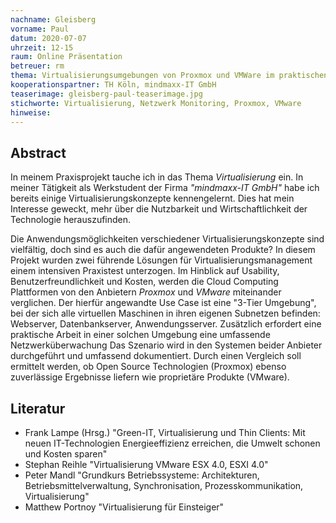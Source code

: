 ```yaml
---
nachname: Gleisberg
vorname: Paul
datum: 2020-07-07
uhrzeit: 12-15
raum: Online Präsentation
betreuer: rm
thema: Virtualisierungsumgebungen von Proxmox und VMWare im praktischen Vergleich
kooperationspartner: TH Köln, mindmaxx-IT GmbH
teaserimage: gleisberg-paul-teaserimage.jpg
stichworte: Virtualisierung, Netzwerk Monitoring, Proxmox, VMware
hinweise:
---
```


## Abstract

In meinem Praxisprojekt tauche ich in das Thema *Virtualisierung* ein. In meiner Tätigkeit als Werkstudent der Firma *"mindmaxx-IT GmbH"* habe ich bereits einige Virtualisierungskonzepte kennengelernt. Dies hat mein Interesse geweckt, mehr über die Nutzbarkeit und Wirtschaftlichkeit der Technologie herauszufinden.

Die Anwendungsmöglichkeiten verschiedener Virtualisierungskonzepte sind vielfältig, doch sind es auch die dafür angewendeten Produkte? In diesem Projekt wurden zwei führende Lösungen für Virtualisierungsmanagement einem intensiven Praxistest unterzogen. Im Hinblick auf Usability, Benutzerfreundlichkeit und Kosten, werden die Cloud Computing Plattformen von den Anbietern *Proxmox* und *VMware* miteinander verglichen.
Der hierfür angewandte Use Case ist eine "3-Tier Umgebung", bei der sich alle virtuellen Maschinen in ihren eigenen Subnetzen befinden: Webserver, Datenbankserver, Anwendungsserver. Zusätzlich erfordert eine praktische Arbeit in einer solchen Umgebung eine umfassende Netzwerküberwachung Das Szenario wird in den Systemen beider Anbieter durchgeführt und umfassend dokumentiert. Durch einen Vergleich soll ermittelt werden, ob Open Source Technologien (Proxmox) ebenso zuverlässige Ergebnisse liefern wie proprietäre Produkte (VMware).


## Literatur

- Frank Lampe (Hrsg.) "Green-IT, Virtualisierung und Thin Clients: Mit neuen IT-Technologien Energieeffizienz erreichen, die Umwelt schonen und Kosten sparen"
- Stephan Reihle "Virtualisierung VMware ESX 4.0, ESXI 4.0"
- Peter Mandl "Grundkurs Betriebssysteme: Architekturen, Betriebsmittelverwaltung, Synchronisation, Prozesskommunikation, Virtualisierung"
- Matthew Portnoy "Virtualisierung für Einsteiger"
